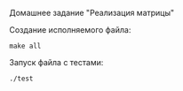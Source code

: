 Домашнее задание "Реализация матрицы"

Создание исполняемого файла:
```
make all
```

Запуск файла с тестами:
```
./test
```
